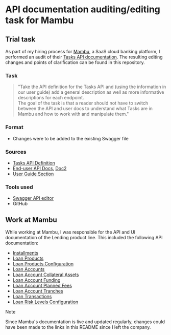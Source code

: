 # API documentation auditing/editing task for Mambu

## Trial task

As part of my hiring process for [Mambu](https://mambu.com/), a SaaS cloud banking platform, I performed an audit of their [Tasks API documentation](https://api.mambu.com/#mambu-api-v2-loan-products). 
The resulting editing changes and points of clarification can be found in this repository.

### Task

> "Take the API definition for the Tasks API and (using the information in our user guide) add a general description
as well as more informative descriptions for each endpoint.  
The goal of the task is that a reader should not have to switch between the API 
and user docs to understand what Tasks are in Mambu and how to work with and manipulate them."

### Format

- Changes were to be added to the existing Swagger file

### Sources

- [Tasks API Definition](https://demotenant.dev.mambucloud.com/api/swagger/json/tasks_v2_swagger.json)
- [End-user API Docs](https://api.mambu.com/#mambu-api-v2-tasks), [Doc2](https://demotenant.dev.mambucloud.com/apidocs/#Tasks)
- [User Guide Section](https://support.mambu.com/docs/communicating-with-other-users)


### Tools used

- [Swagger API editor](https://swagger.io/tools/swagger-editor/)
- GitHub

## Work at Mambu

While working at Mambu, I was responsible for the API and UI documentation of the Lending product line.
This included the following API documentation:

- [Installments](https://api.mambu.com/#mambu-api-v2-installments)
- [Loan Products](https://api.mambu.com/#mambu-api-v2-loan-products)
- [Loan Products Configuration](https://api.mambu.com/#mambu-api-v2-loan-products-configuration)
- [Loan Accounts](https://api.mambu.com/#mambu-api-v2-loan-accounts)
- [Loan Account Collateral Assets](https://api.mambu.com/#mambu-api-v2-loan-account-collateral-assets)
- [Loan Account Funding](https://api.mambu.com/#mambu-api-v2-loan-account-funding)
- [Loan Account Planned Fees](https://api.mambu.com/#mambu-api-v2-loan-account-planned-fees)
- [Loan Account Tranches](https://api.mambu.com/#mambu-api-v2-loan-account-tranches)
- [Loan Transactions](https://api.mambu.com/#mambu-api-v2-loan-transactions)
- [Loan Risk Levels Configuration](https://api.mambu.com/#mambu-api-v2-loan-risk-levels-configuration)

> [!NOTE]  
> Since Mambu's documentation is live and updated regularly, changes could have been made to the links in this README
since I left the company.

